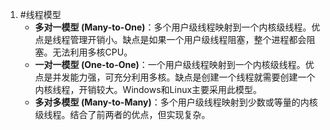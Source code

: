 1. #线程模型
	*   **多对一模型 (Many-to-One)**：多个用户级线程映射到一个内核级线程。优点是线程管理开销小。缺点是如果一个用户级线程阻塞，整个进程都会阻塞。无法利用多核CPU。
    *   **一对一模型 (One-to-One)**：一个用户级线程映射到一个内核级线程。优点是并发能力强，可充分利用多核。缺点是创建一个线程就需要创建一个内核线程，开销较大。Windows和Linux主要采用此模型。
    *   **多对多模型 (Many-to-Many)**：多个用户级线程映射到少数或等量的内核级线程。结合了前两者的优点，但实现复杂。
